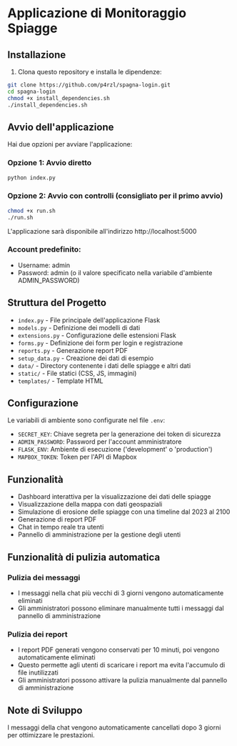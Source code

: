 # Applicazione di Monitoraggio Spiagge

## Installazione

1. Clona questo repository e installa le dipendenze:
```bash
git clone https://github.com/p4rzl/spagna-login.git
cd spagna-login
chmod +x install_dependencies.sh
./install_dependencies.sh
```

## Avvio dell'applicazione

Hai due opzioni per avviare l'applicazione:

### Opzione 1: Avvio diretto
```bash
python index.py
```

### Opzione 2: Avvio con controlli (consigliato per il primo avvio)
```bash
chmod +x run.sh
./run.sh
```

L'applicazione sarà disponibile all'indirizzo http://localhost:5000

### Account predefinito:
- Username: admin
- Password: admin (o il valore specificato nella variabile d'ambiente ADMIN_PASSWORD)

## Struttura del Progetto

- `index.py` - File principale dell'applicazione Flask
- `models.py` - Definizione dei modelli di dati
- `extensions.py` - Configurazione delle estensioni Flask
- `forms.py` - Definizione dei form per login e registrazione
- `reports.py` - Generazione report PDF
- `setup_data.py` - Creazione dei dati di esempio
- `data/` - Directory contenente i dati delle spiagge e altri dati
- `static/` - File statici (CSS, JS, immagini)
- `templates/` - Template HTML

## Configurazione

Le variabili di ambiente sono configurate nel file `.env`:

- `SECRET_KEY`: Chiave segreta per la generazione dei token di sicurezza
- `ADMIN_PASSWORD`: Password per l'account amministratore
- `FLASK_ENV`: Ambiente di esecuzione ('development' o 'production')
- `MAPBOX_TOKEN`: Token per l'API di Mapbox

## Funzionalità

- Dashboard interattiva per la visualizzazione dei dati delle spiagge
- Visualizzazione della mappa con dati geospaziali
- Simulazione di erosione delle spiagge con una timeline dal 2023 al 2100
- Generazione di report PDF
- Chat in tempo reale tra utenti
- Pannello di amministrazione per la gestione degli utenti

## Funzionalità di pulizia automatica

### Pulizia dei messaggi
- I messaggi nella chat più vecchi di 3 giorni vengono automaticamente eliminati
- Gli amministratori possono eliminare manualmente tutti i messaggi dal pannello di amministrazione

### Pulizia dei report
- I report PDF generati vengono conservati per 10 minuti, poi vengono automaticamente eliminati
- Questo permette agli utenti di scaricare i report ma evita l'accumulo di file inutilizzati
- Gli amministratori possono attivare la pulizia manualmente dal pannello di amministrazione

## Note di Sviluppo

I messaggi della chat vengono automaticamente cancellati dopo 3 giorni per ottimizzare le prestazioni.

